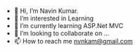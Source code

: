 - 👋 Hi, I’m Navin Kumar.
- 👀 I’m interested in Learning
- 🌱 I’m currently learning ASP.Net MVC
- 💞️ I’m looking to collaborate on ...
- 📫 How to reach me nvnkam@gmail.com

<!---
nvnkam/nvnkam is a ✨ special ✨ repository because its `README.md` (this file) appears on your GitHub profile.
You can click the Preview link to take a look at your changes.
--->
